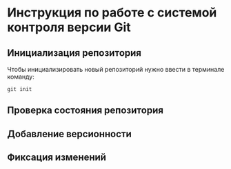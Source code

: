 # **Инструкция по работе с системой контроля версии Git**

## Инициализация репозитория

Чтобы инициализировать новый репозиторий нужно ввести в терминале команду:

    git init


## Проверка состояния репозитория

## Добавление версионности

## Фиксация изменений

